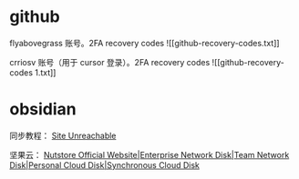 # github

flyabovegrass 账号。2FA recovery codes
![[github-recovery-codes.txt]]


crriosv 账号（用于 cursor 登录）。2FA recovery codes
![[github-recovery-codes 1.txt]]

# obsidian

同步教程： [Site Unreachable](https://zdblog.cn/index.php/archives/38/)

坚果云： [Nutstore Official Website|Enterprise Network Disk|Team Network Disk|Personal Cloud Disk|Synchronous Cloud Disk](https://www.jianguoyun.com/#/safety)
